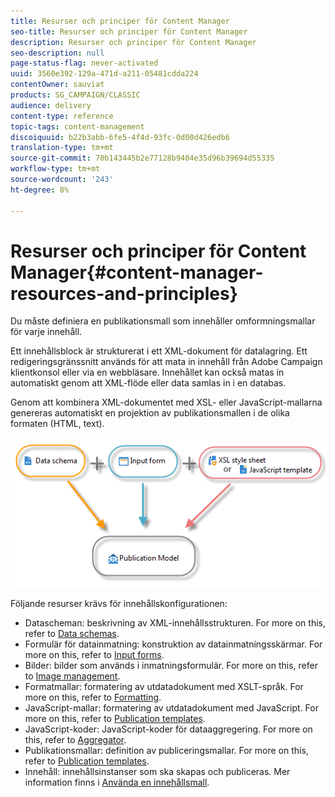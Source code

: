 ```yaml
---
title: Resurser och principer för Content Manager
seo-title: Resurser och principer för Content Manager
description: Resurser och principer för Content Manager
seo-description: null
page-status-flag: never-activated
uuid: 3560e392-129a-471d-a211-05481cdda224
contentOwner: sauviat
products: SG_CAMPAIGN/CLASSIC
audience: delivery
content-type: reference
topic-tags: content-management
discoiquuid: b22b3abb-6fe5-4f4d-93fc-0d00d426edb6
translation-type: tm+mt
source-git-commit: 70b143445b2e77128b9404e35d96b39694d55335
workflow-type: tm+mt
source-wordcount: '243'
ht-degree: 8%

---
```



# Resurser och principer för Content Manager{#content-manager-resources-and-principles}

Du måste definiera en publikationsmall som innehåller omformningsmallar för varje innehåll.

Ett innehållsblock är strukturerat i ett XML-dokument för datalagring. Ett redigeringsgränssnitt används för att mata in innehåll från Adobe Campaign klientkonsol eller via en webbläsare. Innehållet kan också matas in automatiskt genom att XML-flöde eller data samlas in i en databas.

Genom att kombinera XML-dokumentet med XSL- eller JavaScript-mallarna genereras automatiskt en projektion av publikationsmallen i de olika formaten (HTML, text).

![](assets/d_ncs_content_process.png)

Följande resurser krävs för innehållskonfigurationen:

* Datascheman: beskrivning av XML-innehållsstrukturen. For more on this, refer to [Data schemas](../../delivery/using/data-schemas.md).
* Formulär för datainmatning: konstruktion av datainmatningsskärmar. For more on this, refer to [Input forms](../../delivery/using/input-forms.md).
* Bilder: bilder som används i inmatningsformulär. For more on this, refer to [Image management](../../delivery/using/formatting.md#image-management).
* Formatmallar: formatering av utdatadokument med XSLT-språk. For more on this, refer to [Formatting](../../delivery/using/formatting.md).
* JavaScript-mallar: formatering av utdatadokument med JavaScript. For more on this, refer to [Publication templates](../../delivery/using/publication-templates.md).
* JavaScript-koder: JavaScript-koder för dataaggregering. For more on this, refer to [Aggregator](../../delivery/using/publication-templates.md#aggregator).
* Publikationsmallar: definition av publiceringsmallar. For more on this, refer to [Publication templates](../../delivery/using/publication-templates.md).
* Innehåll: innehållsinstanser som ska skapas och publiceras. Mer information finns i [Använda en innehållsmall](../../delivery/using/using-a-content-template.md).
